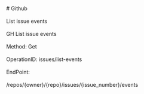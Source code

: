 <br>#     Github</br>
<br>List issue events</br>
<br>GH List issue events</br>
<br>Method: Get</br>
<br>OperationID: issues/list-events</br>
<br>EndPoint:</br>
<br>/repos/{owner}/{repo}/issues/{issue_number}/events</br>
